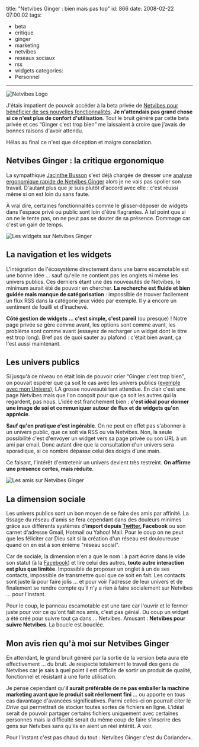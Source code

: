 title: "Netvibes Ginger : bien mais pas top"
id: 866
date: 2008-02-22 07:00:02
tags:
- beta
- critique
- ginger
- marketing
- netvibes
- reseaux sociaux
- rss
- widgets
categories:
- Personnel
---

![Netvibes Logo](https://oncletom.io/images/2007/01/netvibes-logo.gif)

J'étais impatient de pouvoir accéder à la beta privée de [Netvibes pour bénéficier de ses nouvelles fonctionnalités](http://blog.netvibes.com/?2007/12/08/148-ginger-the-first-preview). **Je n'attendais pas grand chose si ce n'est plus de confort d'utilisation**. Tout le bruit généré par cette beta privée et ces <q>Ginger c'est trop bien</q> me laissaient à croire que j'avais de bonnes raisons d'avoir attendu.

Hélas au final ce n'est que déception et maigre consolation.
<!--more-->

## Netvibes Ginger : la critique ergonomique

La sympathique [Jacinthe Busson](http://www.ergophile.com/) s'est déjà chargée de dresser une [analyse ergonomique rapide de Netvibes Ginger](http://www.ergophile.com/2008/01/30/ergotest-05-netvibes-ginger-pre-beta/) alors je ne vais pas spolier son travail. D'autant plus que je suis plutôt d'accord avec elle : c'est réussi même si on est loin du sans faute.

À vrai dire, certaines fonctionnalités comme le glisser-déposer de widgets dans l'espace privé ou public sont loin d'être flagrantes. À tel point que si on ne le tente pas, on ne peut pas se douter de sa présence. Dommage car c'est un gain de temps.

![Les widgets sur Netvibes Ginger](https://oncletom.io/images/2008/02/netvibes-widgets.png)

## La navigation et les widgets

L'intégration de l'écosystème directement dans une barre escamotable est une bonne idée ... sauf qu'elle ne contient pas les onglets ni même les univers publics. Ces derniers étant une des nouveautés de Netvibes, le minimum aurait été de pouvoir en chercher.
**La recherche est fluide et bien guidée mais manque de catégorisation** : impossible de trouver facilement un flux RSS dans la catégorie jeux vidéo par exemple. Il y a encore un sentiment de fouilli et d'inachevé.

**Côté gestion de widgets ... c'est simple, c'est pareil** (ou presque) ! Notre page privée se gère comme avant, les options sont comme avant, les problème sont comme avant (essayez de recharger un widget dont le titre est trop long). Bref pas de quoi sauter au plafond : c'était bien avant, ça l'est aussi maintenant.

## Les univers publics

Si jusqu'à ce niveau on était loin de pouvoir crier <q>Ginger c'est trop bien</q>, on pouvait espérer que ça soit le cas avec les univers publics ([exemple avec mon Univers](http://netvibes.com/oncletom)), LA grosse nouveauté tant attendue. En clair c'est une page Netvibes mais que l'on conçoit pour que ça soit les autres qui la regardent, pas nous. L'idée est franchement bien : **c'est idéal pour donner une image de soi et communiquer autour de flux et de widgets qu'on apprécie**.

**Sauf qu'en pratique c'est ingérable**.
On ne peut en effet pas s'abonner à un univers public, que ce soit via RSS ou via Netvibes. Non, la seule possibilité c'est d'envoyer un widget vers sa page privée ou son URL à un ami par email. Donc autant dire que la consultation d'un univers sera sporadique, si ce nombre dépasse celui des doigts d'une main.

Ce faisant, l'intérêt d'entretenir un univers devient très restreint. **On affirme une présence certes, mais réduite**.

![Les amis sur Netvibes Ginger](https://oncletom.io/images/2008/02/netvibes-friends.png)

## La dimension sociale

Les univers publics sont un bon moyen de se faire des amis par affinité. La tissage du réseau d'amis se fera cependant dans des douleurs minimes grâce aux différents systèmes d'**import depuis [Twitter](http://twitter.com/), Facebook** ou son carnet d'adresse Gmail, Hotmail ou Yahoo! Mail. Pour le coup on ne peut que les féliciter car Dieu sait si la création d'un réseau est douloureuse quand on en est à son énième "réseau social".

Car de sociale, la dimension n'en a que le nom : à part écrire dans le vide son statut (à la [Facebook](http://www.facebook.com/)) et lire celui des autres, **toute autre interaction est plus que limitée**. Impossible de proposer un onglet à un de ses contacts, impossible de transmettre quoi que ce soit en fait. Les contacts sont juste là pour faire jolis ... et pour voir l'adresse de leur univers et de finalement se rendre compte qu'il n'y a rien à faire socialement sur Netvibes ... pour l'instant.

Pour le coup, le panneau escamotable est une tare car l'ouvrir et le fermer juste pour voir ce qu'ont fait nos amis, c'est pas génial. Du coup un widget a été créé pour suivre tout ça dans ... Netvibes. Amusant : **Netvibes pour suivre Netvibes**. La boucle est bouclée.

## Mon avis rien qu'à moi sur Netvibes Ginger

En attendant, le grand bruit généré par la sortie de la version beta aura été effectivement ... du bruit. Je respecte totalement le travail des gens de Netvibes car je sais à quel point il est difficile de sortir un produit de qualité, fonctionnel et résistant à une forte utilisation.

Je pense cependant qu'**il aurait préférable de ne pas emballer la machine marketing avant que le produit soit réellement fini** ... ou apporte en tous cas davantage d'avancées significatives. Parmi celles-ci on pourrait citer le _Drive_ qui permettrait de stocker toutes sortes de fichiers en ligne. L'idéal serait de pouvoir partager certains fichiers uniquement avec certaines personnes mais la difficulté serait du même coup de faire s'inscrire des gens sur Netvibes sans qu'ils en aient un réel intérêt. À voir.

Pour l'instant c'est pas chaud du tout : Netvibes Ginger c'est du Coriander+.